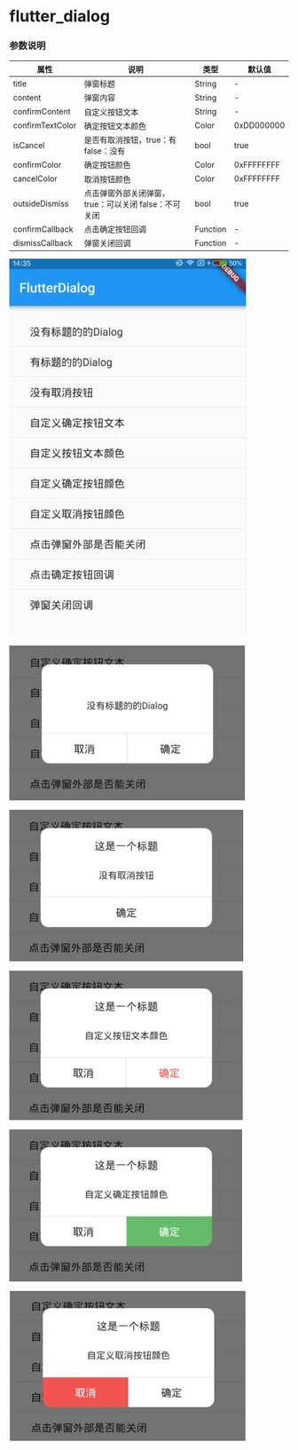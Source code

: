 # flutter_dialog

### 参数说明
|属性|说明|类型|默认值
|---|---|---|---
|title|弹窗标题|String|-
|content|弹窗内容|String|-
|confirmContent|自定义按钮文本|String|-
|confirmTextColor|确定按钮文本颜色|Color|0xDD000000
|isCancel|是否有取消按钮，true：有 false：没有|bool|true
|confirmColor|确定按钮颜色|Color|0xFFFFFFFF
|cancelColor|取消按钮颜色|Color|0xFFFFFFFF
|outsideDismiss|点击弹窗外部关闭弹窗，true：可以关闭 false：不可关闭|bool|true
|confirmCallback|点击确定按钮回调|Function|-
|dismissCallback|弹窗关闭回调|Function|-



![img](./show/f1.png)

![img](./show/f2.png)

![img](./show/f3.png)

![img](./show/f4.png)

![img](./show/f5.png)

![img](./show/f6.png)
